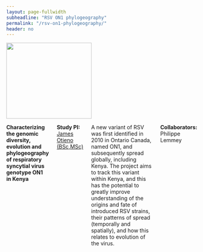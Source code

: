 ```yaml
---
layout: page-fullwidth
subheadline: "RSV ON1 phylogeography"
permalink: "/rsv-on1-phylogeography/"
header: no
---
```


<div class="row">
<div class="large-4 columns">
<img src="{{ site.url }}/images/on1-phylogeography.png" alt="" height="200" width="225">
</div>

<div class="large-8 columns">

<p>
<strong>
Characterizing the genomic diversity, evolution and phylogeography of respiratory syncytial virus genotype ON1 in Kenya
</strong>
</p>

<p><strong> Study PI: </strong><a href="{{ site.url }}/james-otieno"> James Otieno (BSc,MSc)</a></p>
<p class="text-justify">
A new variant of RSV was first identified in 2010 in Ontario Canada, named ON1, and subsequently spread globally, including Kenya. The project aims to track this variant within Kenya, and this has the potential to greatly improve understanding of the origins and fate of introduced RSV strains, their patterns of spread (temporally and spatially), and how this relates to evolution of the virus.
</p>

<p> <strong>Collaborators:</strong> Philippe Lemmey </p>

</div>
</div>

